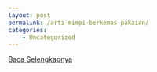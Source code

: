 ```yaml
---
layout: post
permalink: /arti-mimpi-berkemas-pakaian/
categories:
    - Uncategorized
---
```


[Baca Selengkapnya](/05)